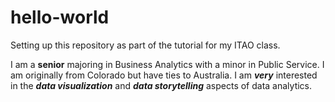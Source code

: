 # hello-world
Setting up this repository as part of the tutorial for my ITAO class.

I am a **senior** majoring in Business Analytics with a minor in Public Service. I am originally from Colorado but have ties to Australia. I am _**very**_ interested in the _**data visualization**_ and _**data storytelling**_ aspects of data analytics.
